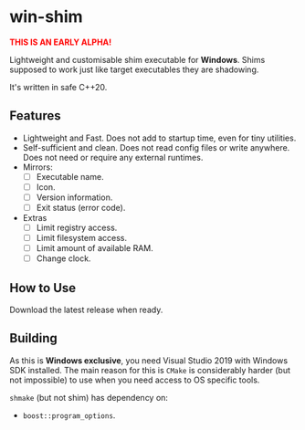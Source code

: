 # win-shim

**<span style="color: red">THIS IS AN EARLY ALPHA!</span>**

Lightweight and customisable shim executable for **Windows**. Shims supposed to work just like target executables they are shadowing.

It's written in safe C++20.

## Features

- Lightweight and Fast. Does not add to startup time, even for tiny utilities.
- Self-sufficient and clean. Does not read config files or write anywhere. Does not need or require any external runtimes.
- Mirrors:
  - [ ] Executable name.
  - [ ] Icon.
  - [ ] Version information.
  - [ ] Exit status (error code).
- Extras
  - [ ] Limit registry access.
  - [ ] Limit filesystem access.
  - [ ] Limit amount of available RAM.
  - [ ] Change clock.

## How to Use

Download the latest release when ready.

## Building

As this is **Windows exclusive**, you need Visual Studio 2019 with Windows SDK installed. The main reason for this is `CMake` is considerably harder (but not impossible) to use when you need access to OS specific tools.

`shmake` (but not shim) has dependency on:
- `boost::program_options`.